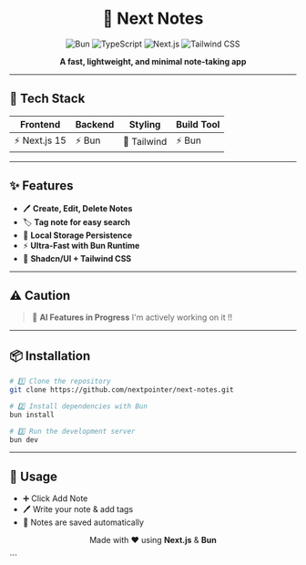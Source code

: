 <h1 align="center">📝 Next Notes</h1>

<div align="center">

![Bun](https://img.shields.io/badge/Bun-F472B6?style=flat&logo=bun&logoColor=white)
![TypeScript](https://img.shields.io/badge/TypeScript-007ACC?style=flat&logo=typescript&logoColor=white)
![Next.js](https://img.shields.io/badge/Next.js-000000?style=flat&logo=next.js&logoColor=white)
![Tailwind CSS](https://img.shields.io/badge/Tailwind%20CSS-06B6D4?style=flat&logo=tailwind-css&logoColor=white)

</div>

<p align="center">
  <b>A fast, lightweight, and minimal note-taking app </b>
</p>

---

## 🚀 Tech Stack
| **Frontend** | **Backend** | **Styling** | **Build Tool** |
|--------------|-------------|-------------|----------------|
| ⚡ Next.js 15 | ⚡ Bun       | 🎨 Tailwind | ⚡ Bun         |

---

## ✨ Features
- 🖊 **Create, Edit, Delete Notes**
- 🏷 **Tag note for easy search**
- 💾 **Local Storage Persistence**
- ⚡ **Ultra-Fast with Bun Runtime**
- 🎨 **Shadcn/UI + Tailwind CSS**

---

## ⚠️ Caution
> 🚧 **AI Features in Progress**
> I'm actively working on it !!

---
## 📦 Installation

```bash
# 1️⃣ Clone the repository
git clone https://github.com/nextpointer/next-notes.git

# 2️⃣ Install dependencies with Bun
bun install

# 3️⃣ Run the development server
bun dev
```
---

## 🎯 Usage

- ➕ Click Add Note
- 🖊 Write your note & add tags
- 💾 Notes are saved automatically

<p align="center"> Made with ❤️ using <b>Next.js</b> & <b>Bun</b> </p> ```
